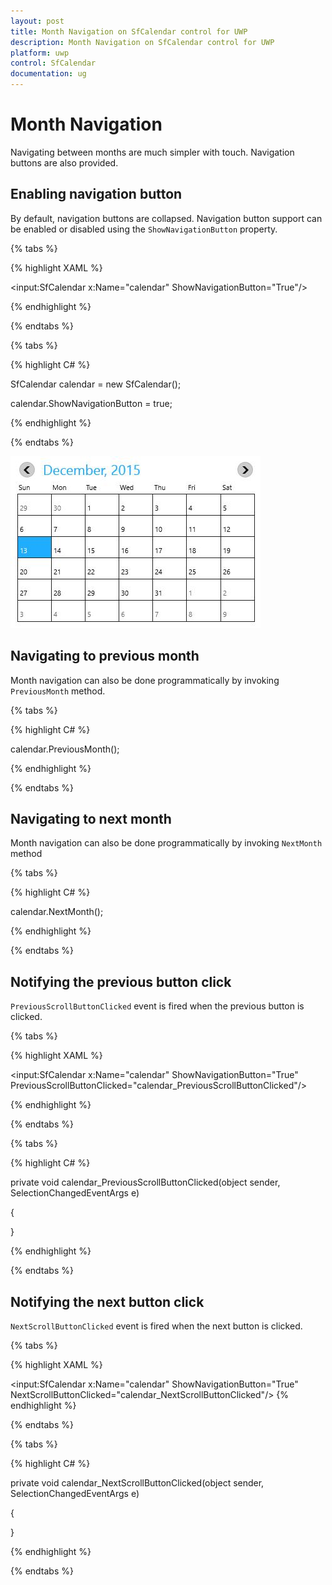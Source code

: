 ```yaml
---
layout: post
title: Month Navigation on SfCalendar control for UWP
description: Month Navigation on SfCalendar control for UWP
platform: uwp
control: SfCalendar
documentation: ug
---
```


# Month Navigation

Navigating between months are much simpler with touch. Navigation buttons are also provided.

## Enabling navigation button

By default, navigation buttons are collapsed. Navigation button support can be enabled or disabled using the `ShowNavigationButton` property.

{% tabs %}

{% highlight XAML %}

<input:SfCalendar x:Name="calendar" ShowNavigationButton="True"/>

{% endhighlight %}

{% endtabs %}

{% tabs %}

{% highlight C# %}

SfCalendar calendar = new SfCalendar();

calendar.ShowNavigationButton = true;

{% endhighlight %}

{% endtabs %}

![](SfCalendar-images/SfCalendar-img12.jpeg)


## Navigating to previous month

Month navigation can also be done programmatically by invoking `PreviousMonth` method.

{% tabs %}

{% highlight C# %}

calendar.PreviousMonth();


{% endhighlight %}

{% endtabs %}


## Navigating to next month

Month navigation can also be done programmatically by invoking `NextMonth` method

{% tabs %}

{% highlight C# %}

calendar.NextMonth();

{% endhighlight %}

{% endtabs %}

## Notifying the previous button click

`PreviousScrollButtonClicked` event is fired when the previous button is clicked.

{% tabs %}

{% highlight XAML %}

<input:SfCalendar x:Name="calendar" ShowNavigationButton="True"
                  PreviousScrollButtonClicked="calendar_PreviousScrollButtonClicked"/>

{% endhighlight %}

{% endtabs %}

{% tabs %}

{% highlight C# %}

private void calendar_PreviousScrollButtonClicked(object sender, SelectionChangedEventArgs e)

{

}

{% endhighlight %}

{% endtabs %}

## Notifying the next button click

`NextScrollButtonClicked` event is fired when the next button is clicked.

{% tabs %}

{% highlight XAML %}

<input:SfCalendar x:Name="calendar" ShowNavigationButton="True"
                  NextScrollButtonClicked="calendar_NextScrollButtonClicked"/>
{% endhighlight %}

{% endtabs %}

{% tabs %}

{% highlight C# %}

private void calendar_NextScrollButtonClicked(object sender, SelectionChangedEventArgs e)

{

}

{% endhighlight %}

{% endtabs %}


